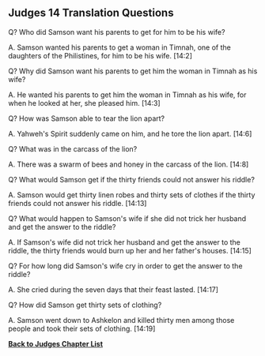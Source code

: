 ## Judges 14 Translation Questions ##

Q? Who did Samson want his parents to get for him to be his wife?

A. Samson wanted his parents to get a woman in Timnah, one of the daughters of the Philistines, for him to be his wife. [14:2]

Q? Why did Samson want his parents to get him the woman in Timnah as his wife?

A. He wanted his parents to get him the woman in Timnah as his wife, for when he looked at her, she pleased him. [14:3]

Q? How was Samson able to tear the lion apart?

A. Yahweh's Spirit suddenly came on him, and he tore the lion apart. [14:6]

Q? What was in the carcass of the lion?

A. There was a swarm of bees and honey in the carcass of the lion. [14:8]

Q? What would Samson get if the thirty friends could not answer his riddle?

A. Samson would get thirty linen robes and thirty sets of clothes if the thirty friends could not answer his riddle. [14:13]

Q? What would happen to Samson's wife if she did not trick her husband and get the answer to the riddle?

A. If Samson's wife did not trick her husband and get the answer to the riddle, the thirty friends would burn up her and her father's houses. [14:15]

Q? For how long did Samson's wife cry in order to get the answer to the riddle?

A. She cried during the seven days that their feast lasted. [14:17]

Q? How did Samson get thirty sets of clothing?

A. Samson went down to Ashkelon and killed thirty men among those people and took their sets of clothing. [14:19]

__[Back to Judges Chapter List](./)__

